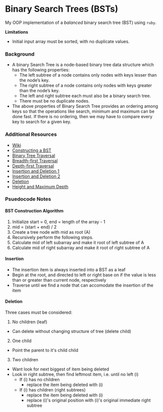 # Binary Search Trees (BSTs)
My OOP implementation of a *balanced* binary search tree (BST) using `ruby`. 

**Limitations**
* Initial input array must be sorted, with no duplicate values.

### Background
* A binary Search Tree is a node-based binary tree data structure which has the following properties:  
  * The left subtree of a node contains only nodes with keys lesser than the node’s key.
  * The right subtree of a node contains only nodes with keys greater than the node’s key.
  * The left and right subtree each must also be a binary search tree. 
  * There must be no duplicate nodes.
* The above properties of Binary Search Tree provides an ordering among keys so that the operations like search, minimum and maximum can be done fast. If there is no ordering, then we may have to compare every key to search for a given key.

### Additional Resources
* [Wiki](https://en.wikipedia.org/wiki/Binary_search_tree)
* [Constructing a BST](https://www.youtube.com/watch?v=VCTP81Ij-EM)
* [Binary Tree Traversal](https://www.youtube.com/watch?v=9RHO6jU--GU)
* [Breadth-first Traversal](https://www.youtube.com/watch?v=86g8jAQug04)
* [Depth-first Traversal](https://www.youtube.com/watch?v=gm8DUJJhmY4)
* [Insertion and Deletion 1](https://www.geeksforgeeks.org/binary-search-tree-set-1-search-and-insertion/?ref=lbp) 
* [Insertion and Deletion 2](https://www.youtube.com/watch?v=wcIRPqTR3Kc)
* [Deletion](https://www.youtube.com/watch?v=gcULXE7ViZw&vl=en)
* [Height and Maximum Depth](https://www.youtube.com/watch?v=_pnqMz5nrRs)

### Psuedocode Notes
#### BST Construction Algorithm
1. Initialize start = 0, end = length of the array - 1
2. mid = (start + end) / 2
3. Create a tree node with mid as root (A)
4. Recursively perform the following steps. 
  1. Calculate mid of left subarray and make it root of left subtree of A
  2. Calculate mid of right subarray and make it root of right subtree of A

#### Insertion
* The insertion item is always inserted into a BST as a leaf
* Begin at the root, and directed to left or right base on if the value is less than or greater than current node, respectively
* Traverse until we find a node that can accomodate the insertion of the item

#### Deletion
Three cases must be considered:
1. No children (leaf)
  * Can delete without changing structure of tree (delete child)
2. One child
  * Point the parent to it's child child
3. Two children
  * Want look for next biggest of item being deleted
  * Look in right subtree, then find leftmost item, i.e. until no left (i)
    * If (i) has no children
      * replace the item being deleted with (i)
    * If (i) has children (right subtrees)
      * replace the item being deleted with (i)
      * replace (i)'s original position with (i)'s original immediate right subtree